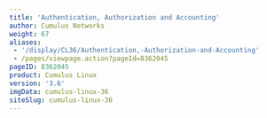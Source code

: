 ```yaml
---
title: 'Authentication, Authorization and Accounting'
author: Cumulus Networks
weight: 67
aliases:
 - '/display/CL36/Authentication,-Authorization-and-Accounting'
 - /pages/viewpage.action?pageId=8362045
pageID: 8362045
product: Cumulus Linux
version: '3.6'
imgData: cumulus-linux-36
siteSlug: cumulus-linux-36
---
```

<article id="html-search-results" class="ht-content" style="display: none;">

</article>

<footer id="ht-footer">

</footer>
